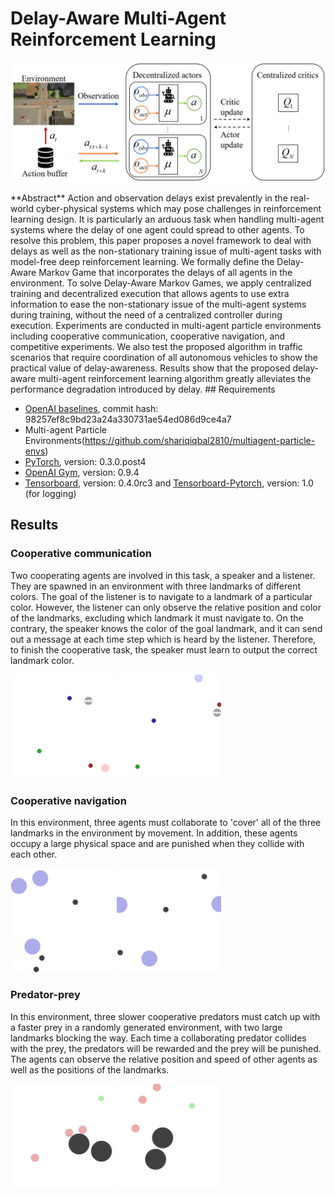 # Delay-Aware Multi-Agent Reinforcement Learning
<p align=center>
<img src="assets/damarl.png" width=600>
</p>
**Abstract** Action and observation delays exist prevalently in the real-world cyber-physical systems which may pose challenges in reinforcement learning design. It is particularly an arduous task when handling multi-agent systems where the delay of one agent could spread to other agents. To resolve this problem, this paper proposes a novel framework to deal with delays as well as the non-stationary training issue of multi-agent tasks with model-free deep reinforcement learning. We formally define the Delay-Aware Markov Game that incorporates the delays of all agents in the environment. To solve Delay-Aware Markov Games, we apply centralized training and decentralized execution that allows agents to use extra information to ease the non-stationary issue of the multi-agent systems during training, without the need of a centralized controller during execution. Experiments are conducted in multi-agent particle environments including cooperative communication, cooperative navigation, and competitive experiments. We also test the proposed algorithm in traffic scenarios that require coordination of all autonomous vehicles to show the practical value of delay-awareness. Results show that the proposed delay-aware multi-agent reinforcement learning algorithm greatly alleviates the performance degradation introduced by delay.
## Requirements

* [OpenAI baselines](https://github.com/openai/baselines), commit hash: 98257ef8c9bd23a24a330731ae54ed086d9ce4a7
* Multi-agent Particle Environments(https://github.com/shariqiqbal2810/multiagent-particle-envs)
* [PyTorch](http://pytorch.org/), version: 0.3.0.post4
* [OpenAI Gym](https://github.com/openai/gym), version: 0.9.4
* [Tensorboard](https://github.com/tensorflow/tensorboard), version: 0.4.0rc3 and [Tensorboard-Pytorch](https://github.com/lanpa/tensorboard-pytorch), version: 1.0 (for logging)


## Results

### Cooperative communication

Two cooperating agents are involved in this task, a speaker and a listener. They are spawned in an environment with three landmarks of different colors. The goal of the listener is to navigate to a landmark of a particular color. However, the listener can only observe the relative position and color of the landmarks, excluding which landmark it must navigate to. On the contrary, the speaker knows the color of the goal landmark, and it can send out a message at each time step which is heard by the listener. Therefore, to finish the cooperative task, the speaker must learn to output the correct landmark color. 

<img src="assets/cooperative_communication_1.gif?raw=true" width="33%"> <img src="assets/cooperative_communication_2.gif?raw=true" width="33%">

### Cooperative navigation

 In this environment, three agents must collaborate to 'cover' all of the three landmarks in the environment by movement. In addition, these agents occupy a large physical space and are punished when they collide with each other.

<img src="assets/cooperative_navigation_1.gif?raw=true" width="33%"> <img src="assets/cooperative_navigation_2.gif?raw=true" width="33%">

### Predator-prey

In this environment, three slower cooperative predators must catch up with a faster prey in a randomly generated environment, with two large landmarks blocking the way. Each time a collaborating predator collides with the prey, the predators will be rewarded and the prey will be punished. The agents can observe the relative position and speed of other agents as well as the positions of the landmarks.

<img src="assets/predator_prey_1.gif?raw=true" width="33%"> <img src="assets/predator_prey_2.gif?raw=true" width="33%">
